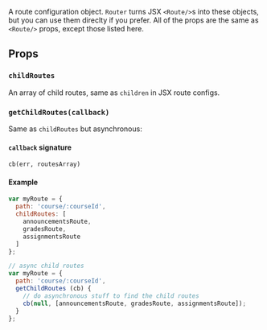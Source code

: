 A route configuration object. `Router` turns JSX `<Route/>`s into
these objects, but you can use them direclty if you prefer. All of the
props are the same as `<Route/>` props, except those listed here.

Props
-----

### `childRoutes`

An array of child routes, same as `children` in JSX route configs.

### `getChildRoutes(callback)`

Same as `childRoutes` but asynchronous:

#### `callback` signature

`cb(err, routesArray)`

#### Example

```js
var myRoute = {
  path: 'course/:courseId',
  childRoutes: [
    announcementsRoute,
    gradesRoute,
    assignmentsRoute
  ]
};

// async child routes
var myRoute = {
  path: 'course/:courseId',
  getChildRoutes (cb) {
    // do asynchronous stuff to find the child routes
    cb(null, [announcementsRoute, gradesRoute, assignmentsRoute]);
  }
};
```

